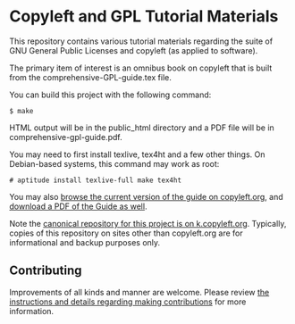 # Copyleft and GPL Tutorial Materials

This repository contains various tutorial materials regarding the suite of GNU General
Public Licenses and copyleft (as applied to software).

The primary item of interest is an omnibus book on copyleft that is built
from the comprehensive-GPL-guide.tex file.

You can build this project with the following command:

    $ make

HTML output will be in the public_html directory and a PDF file will be in  comprehensive-gpl-guide.pdf.

You may need to first install texlive, tex4ht and a few other things.  On
Debian-based systems, this command may work as root:

    # aptitude install texlive-full make tex4ht

You may also
[browse the current version of the guide on copyleft.org](https://copyleft.org/guide/),
and [download a PDF of the Guide as well](http://copyleft.org/guide/comprehensive-gpl-guide.pdf).

Note the
[canonical repository for this project is on k.copyleft.org](https://k.copyleft.org/guide/files/tip/).
Typically, copies of this repository on  sites other than copyleft.org are for informational and backup
purposes only.

## Contributing

Improvements of all kinds and manner are welcome.  Please review
[the instructions and details regarding making contributions](CONTRIBUTING.md)
for more information.
